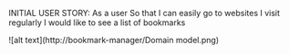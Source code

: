 INITIAL USER STORY:
As a user
So that I can easily go to websites I visit regularly
I would like to see a list of bookmarks

![alt text](http://bookmark-manager/Domain model.png)
